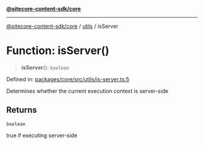 [**@sitecore-content-sdk/core**](../../README.md)

***

[@sitecore-content-sdk/core](../../README.md) / [utils](../README.md) / isServer

# Function: isServer()

> **isServer**(): `boolean`

Defined in: [packages/core/src/utils/is-server.ts:5](https://github.com/Sitecore/xmc-jss-dev/blob/2e6668e53da88ec1fae89d8114202dfa302a9374/packages/core/src/utils/is-server.ts#L5)

Determines whether the current execution context is server-side

## Returns

`boolean`

true if executing server-side
